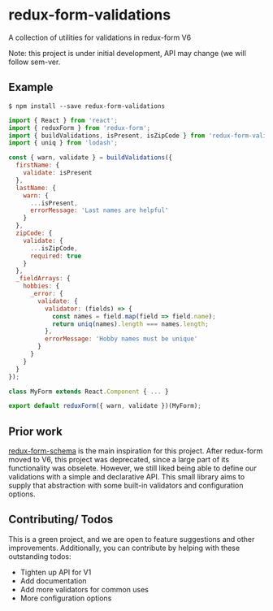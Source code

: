 # redux-form-validations
A collection of utilities for validations in redux-form V6

Note: this project is under initial development, API may change (we will follow sem-ver.

## Example

```
$ npm install --save redux-form-validations
```

```javascript
import { React } from 'react';
import { reduxForm } from 'redux-form';
import { buildValidations, isPresent, isZipCode } from 'redux-form-validations';
import { uniq } from 'lodash';

const { warn, validate } = buildValidations({
  firstName: {
    validate: isPresent
  },
  lastName: {
    warn: {
      ...isPresent,
      errorMessage: 'Last names are helpful'
    }
  },
  zipCode: {
    validate: {
      ...isZipCode,
      required: true
    }
  },
  _fieldArrays: {
    hobbies: {
      _error: {
        validate: {
          validator: (fields) => {
            const names = field.map(field => field.name);
            return uniq(names).length === names.length;
          },
          errorMessage: 'Hobby names must be unique'
        }
      }
    }
  }
});

class MyForm extends React.Component { ... }

export default reduxForm({ warn, validate })(MyForm);
```

## Prior work
[redux-form-schema](https://github.com/Lighthouse-io/redux-form-schema) is the main
inspiration for this project. After redux-form moved to V6, this project was deprecated,
since a large part of its functionality was obselete. However, we still liked being able
to define our validations with a simple and declarative API. This small library aims to
supply that abstraction with some built-in validators and configuration options.

## Contributing/ Todos
This is a green project, and we are open to feature suggestions and other improvements.
Additionally, you can contribute by helping with these outstanding todos:

* Tighten up API for V1
* Add documentation
* Add more validators for common uses
* More configuration options
